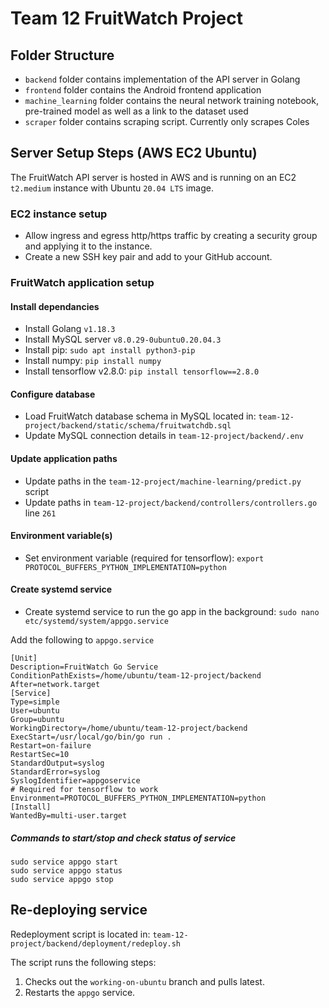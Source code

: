 # Team 12 FruitWatch Project

## Folder Structure

- `backend` folder contains implementation of the API server in Golang
- `frontend` folder contains the Android frontend application
- `machine_learning` folder contains the neural network training notebook, pre-trained model as well as a link to the dataset used
- `scraper` folder contains scraping script. Currently only scrapes Coles

## Server Setup Steps (AWS EC2 Ubuntu)

The FruitWatch API server is hosted in AWS and is running on an EC2 `t2.medium` instance with Ubuntu `20.04 LTS` image.

### EC2 instance setup

- Allow ingress and egress http/https traffic by creating a security group and applying it to the instance.
- Create a new SSH key pair and add to your GitHub account.

### FruitWatch application setup

#### Install dependancies

- Install Golang `v1.18.3`
- Install MySQL server `v8.0.29-0ubuntu0.20.04.3`
- Install pip: `sudo apt install python3-pip`
- Install numpy: `pip install numpy`
- Install tensorflow v2.8.0: `pip install tensorflow==2.8.0`

#### Configure database

- Load FruitWatch database schema in MySQL located in: `team-12-project/backend/static/schema/fruitwatchdb.sql`
- Update MySQL connection details in `team-12-project/backend/.env`

#### Update application paths

- Update paths in the `team-12-project/machine-learning/predict.py` script
- Update paths in `team-12-project/backend/controllers/controllers.go` line `261`

#### Environment variable(s)

- Set environment variable (required for tensorflow): `export PROTOCOL_BUFFERS_PYTHON_IMPLEMENTATION=python`

#### Create systemd service

- Create systemd service to run the go app in the background: `sudo nano etc/systemd/system/appgo.service`

Add the following to `appgo.service`

```
[Unit]
Description=FruitWatch Go Service
ConditionPathExists=/home/ubuntu/team-12-project/backend
After=network.target
[Service]
Type=simple
User=ubuntu
Group=ubuntu
WorkingDirectory=/home/ubuntu/team-12-project/backend
ExecStart=/usr/local/go/bin/go run .
Restart=on-failure
RestartSec=10
StandardOutput=syslog
StandardError=syslog
SyslogIdentifier=appgoservice
# Required for tensorflow to work
Environment=PROTOCOL_BUFFERS_PYTHON_IMPLEMENTATION=python
[Install]
WantedBy=multi-user.target
```

##### Commands to start/stop and check status of service

```
sudo service appgo start
sudo service appgo status
sudo service appgo stop
```

## Re-deploying service

Redeployment script is located in: `team-12-project/backend/deployment/redeploy.sh`

The script runs the following steps:

1. Checks out the `working-on-ubuntu` branch and pulls latest.
2. Restarts the `appgo` service.
